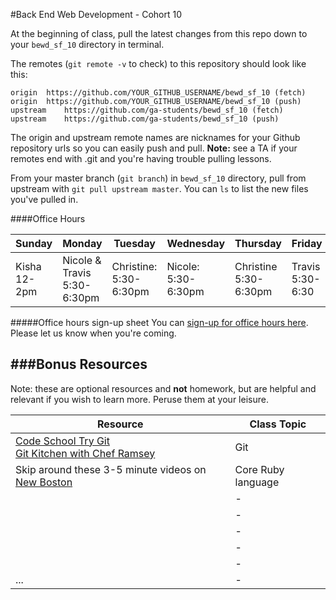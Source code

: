 #Back End Web Development - Cohort 10 

At the beginning of class, pull the latest changes from this repo down to your `bewd_sf_10` directory in terminal.    

The remotes  (`git remote -v` to check) to this repository should look like this:   
 
    origin	https://github.com/YOUR_GITHUB_USERNAME/bewd_sf_10 (fetch)    
    origin	https://github.com/YOUR_GITHUB_USERNAME/bewd_sf_10 (push)    
    upstream	https://github.com/ga-students/bewd_sf_10 (fetch)    
    upstream	https://github.com/ga-students/bewd_sf_10 (push)

The origin and upstream remote names are nicknames for your Github repository urls so you can easily push and pull.    **Note:** see a TA if your remotes end with .git and you're having trouble pulling lessons.
   
 
From your master branch (`git branch`) in `bewd_sf_10` directory, pull from upstream with `git pull upstream master`. You can `ls` to list the new files you've pulled in.

####Office Hours

| Sunday | Monday | Tuesday | Wednesday | Thursday | Friday | Saturday |
| ------ | ------ | ------- | --------- | -------- | ------ | -------- |
| Kisha <br> 12-2pm | Nicole & Travis 5:30-6:30pm | Christine: <br> 5:30-6:30pm | Nicole: <br> 5:30-6:30pm | Christine <br> 5:30-6:30pm | Travis 5:30-6:30 | - | 

#####Office hours sign-up sheet
You can [sign-up for office hours here](https://docs.google.com/spreadsheets/d/1gb9rCmwyYv3L8d7C5t7JNNIcUto5KmQM1IEuJHU4fGo/edit#gid=5).  Please let us know when you're coming.

###Bonus Resources
-------
Note: these are optional resources and **not** homework, but are helpful and relevant if you wish to learn more. Peruse them at your leisure.

| Resource | Class Topic |
| -------- | ----------- |
| [Code School Try Git](https://www.codeschool.com/courses/try-git) <br/>[Git Kitchen with Chef Ramsey](http://bloggytoons.com/posts/2013/10/10/git-kitchen-wchef-ramsay) | Git |
| Skip around these 3-5 minute videos on [New Boston](https://www.thenewboston.com/videos.php?cat=50) | Core Ruby language |
|          | - |
|          | - |
|          | - |
|          | - |
|          | - |
| ...      | - |
